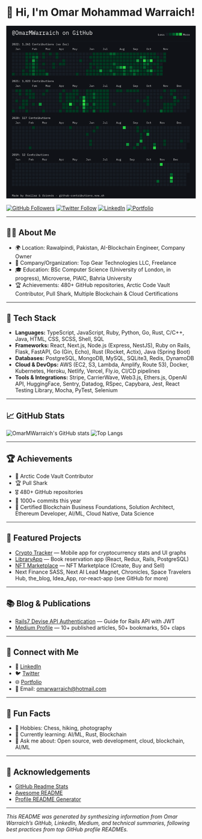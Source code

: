 # 👋 Hi, I'm Omar Mohammad Warraich!

![Profile Banner](assets/contributions.png)

[![GitHub Followers](https://img.shields.io/github/followers/OmarMWarraich?label=Follow&style=social)](https://github.com/OmarMWarraich)
[![Twitter Follow](https://img.shields.io/twitter/follow/omarwarraich1?style=social)](https://x.com/omarwarraich1)
[![LinkedIn](https://img.shields.io/badge/LinkedIn-Connect-blue)](https://linkedin.com/in/o-va)
[![Portfolio](https://img.shields.io/badge/Portfolio-Visit-green)](https://ova-portfolio.vercel.app)

---

## 🧑‍💻 About Me

- 🌍 Location: Rawalpindi, Pakistan, AI-Blockchain Engineer, Company Owner
- 🏢 Company/Organization: Top Gear Technologies LLC, Freelance
- 🎓 Education: BSc Computer Science (University of London, in progress), Microverse, PIAIC, Bahria University
- 🏆 Achievements: 480+ GitHub repositories, Arctic Code Vault Contributor, Pull Shark, Multiple Blockchain & Cloud Certifications

---

## 🚀 Tech Stack

- **Languages:** TypeScript, JavaScript, Ruby, Python, Go, Rust, C/C++, Java, HTML, CSS, SCSS, Shell, SQL
- **Frameworks:** React, Next.js, Node.js (Express, NestJS), Ruby on Rails, Flask, FastAPI, Go (Gin, Echo), Rust (Rocket, Actix), Java (Spring Boot)
- **Databases:** PostgreSQL, MongoDB, MySQL, SQLite3, Redis, DynamoDB
- **Cloud & DevOps:** AWS (EC2, S3, Lambda, Amplify, Route 53), Docker, Kubernetes, Heroku, Netlify, Vercel, Fly.io, CI/CD pipelines
- **Tools & Integrations:** Stripe, CarrierWave, Web3.js, Ethers.js, OpenAI API, HuggingFace, Sentry, Datadog, RSpec, Capybara, Jest, React Testing Library, Mocha, PyTest, Selenium

---

## 📈 GitHub Stats

![OmarMWarraich's GitHub stats](https://github-readme-stats.vercel.app/api?username=OmarMWarraich&show_icons=true&theme=radical)
![Top Langs](https://github-readme-stats.vercel.app/api/top-langs/?username=OmarMWarraich&layout=compact&theme=radical)

---

## 🏆 Achievements

- 🥇 Arctic Code Vault Contributor
- 🏆 Pull Shark
- 🎖️ 480+ GitHub repositories
- 📝 1000+ commits this year
- 📜 Certified Blockchain Business Foundations, Solution Architect, Ethereum Developer, AI/ML, Cloud Native, Data Science

---

## 🌟 Featured Projects

- [Crypto Tracker](https://cryptotracker-ova.netlify.app/) — Mobile app for cryptocurrency stats and UI graphs
- [LibraryApp](https://friendly-rolypoly-6c77e8.netlify.app) — Book reservation app (React, Redux, Rails, PostgreSQL)
- [NFT Marketplace](https://next15-nft-marketplace.vercel.app/) — NFT Marketplace (Create, Buy and Sell)
- Next Finance SASS, Next AI Lead Magnet, Chronicles, Space Travelers Hub, the_blog, Idea_App, ror-react-app (see GitHub for more)

---

## 📚 Blog & Publications

- [Rails7 Devise API Authentication](https://medium.com/@omarmohammad_89249/rails7-devise-api-authentication-with-vue-js-2fcbab3e3fb8) — Guide for Rails API with JWT
- [Medium Profile](https://medium.com/@omarmohammad_89249) — 10+ published articles, 50+ bookmarks, 50+ claps

---

## 🤝 Connect with Me

- 💼 [LinkedIn](https://linkedin.com/in/o-va)
- 🐦 [Twitter](https://x.com/omarwarraich1)
- 🌐 [Portfolio](https://ova-portfolio.vercel.app)
- 📧 Email: omarwarraich@hotmail.com

---

## 💬 Fun Facts

- 🧩 Hobbies: Chess, hiking, photography
- 🌱 Currently learning: AI/ML, Rust, Blockchain
- 💬 Ask me about: Open source, web development, cloud, blockchain, AI/ML

---

## 🙏 Acknowledgements

- [GitHub Readme Stats](https://github.com/anuraghazra/github-readme-stats)
- [Awesome README](https://github.com/matiassingers/awesome-readme)
- [Profile README Generator](https://github.com/rahuldkjain/github-profile-readme-generator)

---

_This README was generated by synthesizing information from Omar Warraich’s GitHub, LinkedIn, Medium, and technical summaries, following best practices from top GitHub profile READMEs._
